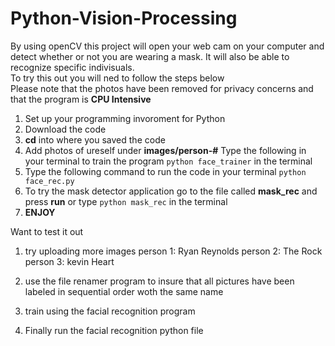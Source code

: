 # Python-Vision-Processing
By using openCV this project will open your web cam on your computer and detect whether or not you are wearing a mask. It will also be able to recognize specific indivisuals. \
To try this out you will ned to follow the steps below \
Please note that the photos have been removed for privacy concerns and that the program is **CPU Intensive**

  1. Set up your programming invoroment for Python
  2. Download the code
  3. __cd__ into where you saved the code
  4. Add photos of ureself under __images/person-#__ Type the following in your terminal to train the program ```python face_trainer``` in the terminal
  5. Type the following command to run the code in your terminal ```python face_rec.py```
  6. To try the mask detector application go to the file called __mask_rec__ and press __run__ or type ```python mask_rec``` in the terminal
  7. __ENJOY__


Want to test it out 

1) try uploading more images
    person 1: Ryan Reynolds
    person 2: The Rock
    person 3: kevin Heart

2) use the file renamer program to insure that all pictures have been labeled in sequential order woth the same name

3) train using the facial recognition program

4) Finally run the facial recognition python file


